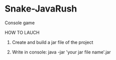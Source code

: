 # Snake-JavaRush
Console game

HOW TO LAUCH

1. Create and build a jar file of the project

2. Write in console: java -jar 'your jar file name'.jar
